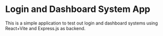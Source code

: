 # Login and Dashboard System App

This is a simple application to test out login and dashboard systems using React+Vite and Express.js as backend.